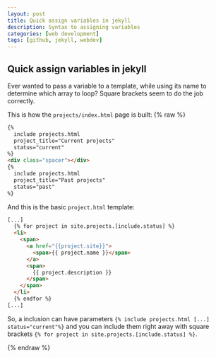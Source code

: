 ```yaml
---
layout: post
title: Quick assign variables in jekyll
description: Syntax to assigning variables
categories: [web development]
tags: [github, jekyll, webdev]
---
```


## Quick assign variables in jekyll

Ever wanted to pass a variable to a template, while using its name to determine which array to loop?
Square brackets seem to do the job correctly.
<!--more-->

This is how the `projects/index.html` page is built:
{% raw %}
```html
{%
  include projects.html
  project_title="Current projects"
  status="current"
%}
<div class="spacer"></div>
{%
  include projects.html
  project_title="Past projects"
  status="past"
%}
```

And this is the basic `project.html` template:
```html
[...]
  {% for project in site.projects.[include.status] %}
  <li>
    <span>
      <a href="{{project.site}}">
        <span>{{ project.name }}</span>
      </a>
      <span>
        {{ project.description }}
      </span>
    </span>
  </li>
  {% endfor %}
[...]
```

So, a inclusion can have parameters `{% include projects.html [...] status="current"%}` and you can include them right away with square brackets `{% for project in site.projects.[include.status] %}`.

{% endraw %}
